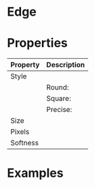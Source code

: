 # Edge


# Properties


| Property | Description| 
| -------- | -----------|
| Style |  |
| | Round: <desc> |
| | Square: <desc> |
| | Precise: <desc> |
| Size |  |
| Pixels |  |
| Softness |  |




# Examples
